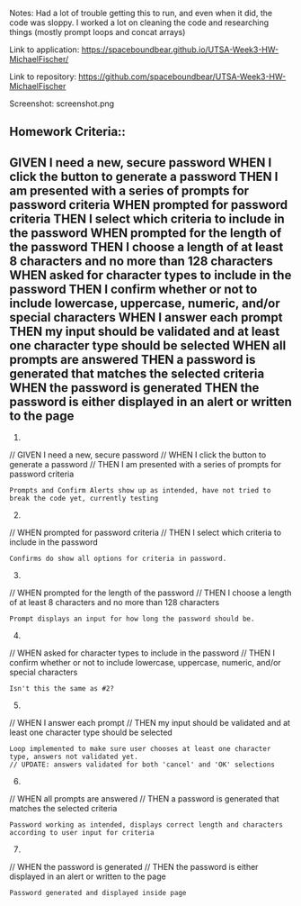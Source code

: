 
Notes:
Had a lot of trouble getting this to run, and even when it did, the code was sloppy.
I worked a lot on cleaning the code and researching things (mostly prompt loops and concat arrays)


Link to application:
https://spaceboundbear.github.io/UTSA-Week3-HW-MichaelFischer/

Link to repository:
https://github.com/spaceboundbear/UTSA-Week3-HW-MichaelFischer

Screenshot:
screenshot.png

Homework Criteria::
---
GIVEN I need a new, secure password
WHEN I click the button to generate a password
THEN I am presented with a series of prompts for password criteria
WHEN prompted for password criteria
THEN I select which criteria to include in the password
WHEN prompted for the length of the password
THEN I choose a length of at least 8 characters and no more than 128 characters
WHEN asked for character types to include in the password
THEN I confirm whether or not to include lowercase, uppercase, numeric, and/or special characters
WHEN I answer each prompt
THEN my input should be validated and at least one character type should be selected
WHEN all prompts are answered
THEN a password is generated that matches the selected criteria
WHEN the password is generated
THEN the password is either displayed in an alert or written to the page
---

1.
// GIVEN I need a new, secure password
// WHEN I click the button to generate a password
// THEN I am presented with a series of prompts for password criteria

    Prompts and Confirm Alerts show up as intended, have not tried to break the code yet, currently testing

2.
// WHEN prompted for password criteria
// THEN I select which criteria to include in the password

    Confirms do show all options for criteria in password.

3.
// WHEN prompted for the length of the password
// THEN I choose a length of at least 8 characters and no more than 128 characters

    Prompt displays an input for how long the password should be.

4.
// WHEN asked for character types to include in the password
// THEN I confirm whether or not to include lowercase, uppercase, numeric, and/or special characters

    Isn't this the same as #2?

5.
// WHEN I answer each prompt
// THEN my input should be validated and at least one character type should be selected

    Loop implemented to make sure user chooses at least one character type, answers not validated yet.
    // UPDATE: answers validated for both 'cancel' and 'OK' selections

6.
// WHEN all prompts are answered
// THEN a password is generated that matches the selected criteria

    Password working as intended, displays correct length and characters according to user input for criteria

7.
// WHEN the password is generated
// THEN the password is either displayed in an alert or written to the page

    Password generated and displayed inside page